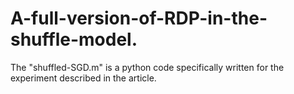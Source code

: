 # A-full-version-of-RDP-in-the-shuffle-model.
The "shuffled-SGD.m" is a python code specifically written for the experiment described in the article.
